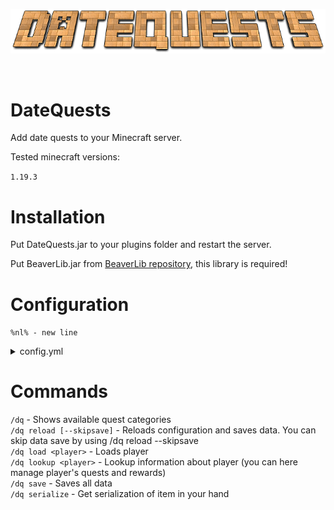 <p align="center">
  <img src="images/logo.png">
</p>

<br>

# DateQuests

<p>Add date quests to your Minecraft server.</p>
<p>Tested minecraft versions: </p> 

`1.19.3`

# Installation

<p>Put DateQuests.jar to your plugins folder and restart the server.</p>
<p>Put BeaverLib.jar from <a href="https://github.com/qWojtpl/BeaverLib">BeaverLib repository</a>, this library is required!</p>

# Configuration

`%nl% - new line`<br>

<details><summary>config.yml</summary>

## Config

`loadAllPlayers` - When set to true plugin on startup will load all players from data.yml. When set to false player data will be downloaded when player will join the server. May affect performance (depends on player count saved in data.yml)

<hr>

`saveInterval` - Specify save interval in seconds. In default, every 120 seconds all data will be saved to data.yml

<hr>

`loadLeaderboard` - When set to true plugin will load leaderboard from data.yml. Leaderboard will work only with PAPI (PlaceholderAPI).
  - %datequests_top_<number>% - iteration starts from 0, you can have as many top requests as you want
  - %datequests_playertop% - returns player's completed quests count and their place in leaderboard if available

<hr>

`leaderboardMaxRecords` - If you have 120 players saved in data.yml, but you don't want to load these all players into leaderboard, you can set leaderboardMaxRecords. In default, only 10 players will be loaded.

<hr>

`leaderboardUpdateInterval` - Leaderboard is not updating every tick. This could cause performance issues. In default, leaderboard will update every 30 seconds.

## NPC

`name` - This requires Citizens plugin. If npc with this name will be clicked, then DateQuests GUI will be opened to player. Player can deliver quests' items to this NPC.

## Permissions

`reload` - Reload plugin

<hr>

`lookup` - Get players' quests information

<hr>

`lookupSwitchComplete` - Switch other players' quests as completed

<hr>

`lookupRemoveReward` - Remove other players' rewards

<hr>

`lookupChangeEvent` - Change other players' quest event

<hr>

`save` - Save all data to file

<hr>

`loadPlayer` - Load player from memory if not loaded

<hr>

`serialize` - Serialize item in your hand and print it to data.yml. It can be helpful if you have eg. head and you want to put it into daily/monthly rewards.

## Quests

```yml
quests:
  day: <--- quests identifier
    icon: <--- icon for this quests type in GUI
      material: GRASS_BLOCK
      amount: 1
      name: "&aEasy quests"
    interval: DAY <--- how often you can take this quest, it can be DAY (everyday), MONTH (first day of month), or every week day (eg. MONDAY, SUNDAY)
    questGroups: <--- quest groups, you can't get the same group for two quests in the same type in a row
      0: <--- group 0
        0: <--- first quest in group 0
          event: break %random% stone <--- event for completing this quest, use %random% for random number. Possible events are break, kill, deliver
          range: 1-10 <--- range for random number
        1:
          event: break %random% dirt
          range: 10-15
      1:
        0:
          event: kill %random% zombie
          range: 5-10
        1:
          event: kill %random% cow
          range: 5-10
    changeable: true <--- when set to true, you can change this quest once
    changeQuestItem: <--- item required to change quest, you can give it name, lore etc.
      material: DIAMOND
      amount: 1
    rewards: <--- rewards for completing this quests
      # Available reward types:
      #   RANDOM - gives random rewards from the list below
      #   ALL - gives all rewards from the list below
      rewardType: RANDOM
      items:
        0:
          material: DIAMOND
          amount: 1
```

Special reward will be assigned to player when player will complete minimumCompletePercentage percent of quests in all categories. Player must complete at least one quest in last day of a month.

```yml
specialReward:
  minimumCompletedPercentage: 90
  rewardType: ALL
  items:
    0:
      material: DIAMOND
      name: "%year% %month% diamond"
      amount: 64
```

</details>

# Commands

`/dq`                                - Shows available quest categories<br> 
`/dq reload [--skipsave]`            - Reloads configuration and saves data. You can skip data save by using /dq reload --skipsave<br> 
`/dq load <player>`                  - Loads player<br>
`/dq lookup <player>`                - Lookup information about player (you can here manage player's quests and rewards)<br>
`/dq save`                           - Saves all data<br>
`/dq serialize`                      - Get serialization of item in your hand<br>
